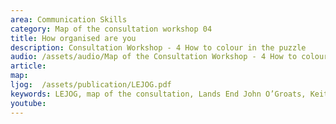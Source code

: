 ```yaml
---
area: Communication Skills
category: Map of the consultation workshop 04
title: How organised are you
description: Consultation Workshop - 4 How to colour in the puzzle
audio: /assets/audio/Map of the Consultation Workshop - 4 How to colour in the puzzle - MQ.mp3
article: 
map:
ljog:  /assets/publication/LEJOG.pdf
keywords: LEJOG, map of the consultation, Lands End John O’Groats, Keith Birrell
youtube: 
--- 
```

